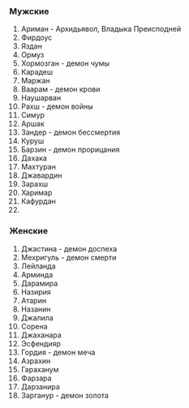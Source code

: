 ### Мужские

1. Ариман - Архидьявол, Владыка Преисподней 
2. Фирдоус
3. Яздан 
4. Ормуз
5. Хормозган - демон чумы
6. Карадеш
7. Маржан
8. Ваарам - демон крови
9. Наушарван
10. Рахш - демон войны
11. Симур
12. Аршак
13. Зандер - демон бессмертия
14. Куруш
15. Барзин - демон прорицания
16. Дахака
17. Махтуран
18. Джавардин
19. Зарахш
20. Харимар
21. Кафурдан
22. 

### Женские

1. Джастина - демон доспеха
2. Мехригуль - демон смерти
3. Лейланда
4. Арминда
5. Дарамира
6. Назирия
7. Атарин
8. Назанин
9. Джалила
10. Сорена
11. Джаханара
12. Эсфендияр
13. Гордия - демон меча
14. Азрахин
15. Гараханум
16. Фарзара
17. Дарзанира
18. Зарганур - демон золота